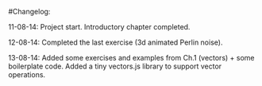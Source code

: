 #Changelog:

11-08-14: Project start. Introductory chapter completed.

12-08-14: Completed the last exercise (3d animated Perlin noise). 

13-08-14: Added some exercises and examples from Ch.1 (vectors) + some boilerplate code. Added a tiny vectors.js library to support vector operations.